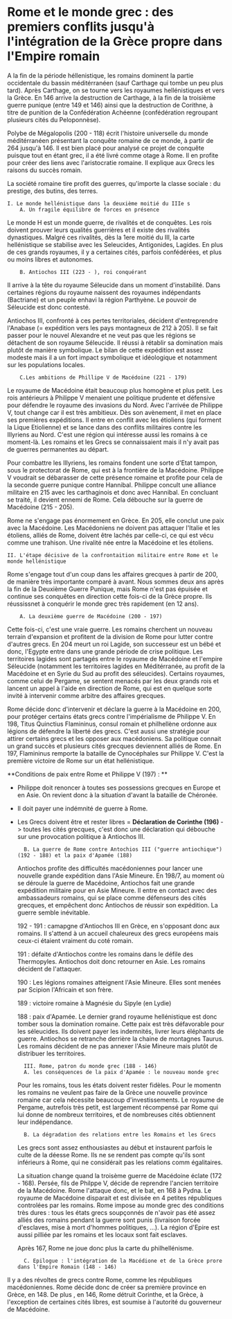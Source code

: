 # Rome et le monde grec : des premiers conflits jusqu'à l'intégration de la Grèce propre dans l'Empire romain 
A la fin de la période héllenistique, les romains dominent la partie occidentale du bassin méditérranéen (sauf Carthage qui tombe un peu plus tard). Après Carthage, on se tourne vers les royaumes hellénistiques et vers la Grèce. En 146 arrive la destruction de Carthage, à la fin de la troisième guerre punique (entre 149 et 146) ainsi que la destruction de Corithne, à titre de punition de la Confédération Achéenne (confédération regroupant plusieurs cités du Peloponnèse). 

Polybe de Mégalopolis (200 - 118) écrit l'histoire universelle du monde méditérranéen présentant la conquête romaine de ce monde, à partir de 264 jusqu'à 146. Il est bien placé pour analysé ce projet de conquête puisque tout en étant grec, il a été livré comme otage à Rome. Il en profite pour créer des liens avec l'aristocratie romaine. Il explique aux Grecs les raisons du succès romain. 

La société romaine tire profit des guerres, qu'importe la classe sociale : du prestige, des butins, des terres. 

	I. Le monde hellénistique dans la deuxième moitié du IIIe s
		A. Un fragile équilibre de forces en présence

Le monde H est un monde guerre, de rivalités et de conquêtes. Les rois doivent prouver leurs qualités guerrières et il existe des rivalités dynastiques. Malgré ces rivalités, dès la 1ere moitié du III, la carte hellénistique se stabilise avec les Seleucides, Antigonides, Lagides. En plus de ces grands royaumes, il y a certaines cités, parfois confédérées, et plus ou moins libres et autonomes. 

		B. Antiochos III (223 - ), roi conquérant 
	
Il arrive à la tête du royaume Séleucide dans un moment d'instabilité. Dans certaines régions du royaume naissent des royaumes indépendants (Bactriane) et un peuple enhavi la région Parthyène. Le pouvoir de Séleucide est donc contesté. 

Antiochos III, confronté à ces pertes territoriales, décident d'entreprendre l'Anabase (= expédition vers les pays montagneux de 212 à 205). Il se fait passer pour le nouvel Alexandre et ne veut pas que les régions se détachent de son royaume Séleucide. Il réussi à rétablir sa domination mais plutôt de manière symbolique. Le bilan de cette expédition est assez modeste mais il a un fort impact symbolique et idéologique et notamment sur les populations locales. 

		C.Les ambitions de Phillipe V de Macédoine (221 - 179)
	
Le royaume de Macédoine était beaucoup plus homogène et plus petit. Les rois antérieurs à Philippe V menaient une politique prudente et défensive pour défendre le royaume des invasions du Nord. Avec l'arrivée de Philippe V, tout change car il est très ambitieux. Dès son avènement, il met en place ses premières expéditions. Il entre en conflit avec les étioliens (qui forment la Lique Etiolienne) et se lance dans des conflits militaires contre les Illyriens au Nord. C'est une région qui intéresse aussi les romains à ce moment-là. Les romains et les Grecs se connaissaient mais il n'y avait pas de guerres permanentes au départ. 

Pour combattre les Illyriens, les romains fondent une sorte d'Etat tampon, sous le protectorat de Rome, qui est à la frontière de la Macédoine. Philippe V voudrait se débarasser de cette présence romaine et profite pour cela de la seconde guerre punique contre Hannibal. Philippe concult une alliance militaire en 215 avec les carthaginois et donc avec Hannibal. En concluant se traité, il devient ennemi de Rome. Cela débouche sur la guerre de Macédoine (215 - 205). 

Rome ne s'engage pas énormement en Grèce. En 205, elle conclut une paix avec la Macédoine. Les Macédoniens ne doivent pas attaquer l'Italie et les étoliens, alliés de Rome, doivent être lachés par celle-ci, ce qui est vécu comme une trahison. Une rivalité née entre la Macédoine et les étoliens. 

	II. L'étape décisive de la confrontaition militaire entre Rome et le monde hellénistique
	
Rome s'engage tout d'un coup dans les affaires grecques à partir de 200, de manière très importante comparé à avant. Nous sommes deux ans après la fin de la Deuxième Guerre Punique, mais Rome n'est pas épuisée et continue ses conquêtes en direction cette fois-ci de la Grèce propre. Ils réussissnet à conquérir le monde grec très rapidement (en 12 ans). 

		A. La deuxième guerre de Macédoine (200 - 197)

Cette fois-ci, c'est une vraie guerre. Les romains cherchent un nouveau terrain d'expansion et profitent de la division de Rome pour lutter contre d'autres grecs. En 204 meurt un roi Lagide, son successeur est un bébé et donc, l'Egypte entre dans une grande période de crise politique. Les territoires lagides sont partagés entre le royaume de Macédoine et l'empire Séleucide (notamment les territoires lagides en Méditérranée, au profit de la Macédoine et en Syrie du Sud au profit des séleucides). Certains royaumes, comme celui de Pergame, se sentent menacés par les deux grands rois et lancent un appel à l'aide en direction de Rome, qui est en quelque sorte invité à intervenir comme arbitre des affaires grecques. 

Rome décide donc d'intervenir et déclare la guerre à la Macédoine en 200, pour protéger certains états grecs contre l'impérialisme de Philippe V. En 198, Titus Quinctius Flamininus, consul romain et philhellène ordonne aux légions de défendre la liberté des grecs. C'est aussi une stratégie pour attirer certains grecs et les opposer aux macédoniens. Sa politique connait un grand succès et plusieurs cités grecques deviennent alliés de Rome. En 197, Flamininus remporte la bataille de Cynocéphales sur Philippe V. C'est la première victoire  de Rome sur un état hellénistique. 

**Conditions de paix entre Rome et Philippe V (197) : **
- Philippe doit renoncer à toutes ses possessions grecques en Europe et en Asie. On revient donc à la situation d'avant la bataille de Chéronée. 
- Il doit payer une indémnité de guerre à Rome. 
- Les Grecs doivent être et rester libres = **Déclaration de Corinthe (196)** -> toutes les cités grecques, c'est donc une déclaration qui débouche sur une provocation politique à Antiochos III. 

		B. La guerre de Rome contre Antochios III ("guerre antiochique") (192 - 188) et la paix d'Apamée (188)
		
	Antiochos profite des difficultés macédoniennes pour lancer une nouvelle grande expédition dans l'Asie Mineure. En 198/7, au moment où se déroule la guerre de Macédoine, Antiochos fait une grande expédition militaire pour en Asie Mineure. Il entre en contact avec des ambassadeurs romains, qui se place comme défenseurs des cités grecques, et empêchent donc Antiochos de réussir son expédition. La guerre semble inévitable. 
	
	192 - 191 : camapgne d'Antiochos III en Grèce, en s'opposant donc aux romains. Il s'attend à un accueil chaleureux des grecs européens mais ceux-ci étaient vraiment du coté romain. 
	
	191 : défaite d'Antiochos contre les romains dans le défile des Thermopyles. Antiochos doit donc retourner en Asie. Les romains décident de l'attaquer. 
	
	190 : Les légions romaines atteignent l'Asie Mineure. Elles sont menées par Scipion l'Africain et son frère. 
	
	189 : victoire romaine à Magnésie du Sipyle (en Lydie)
	
	188 : paix d'Apamée. Le dernier grand royaume hellénistique est donc tomber sous la domination romaine. Cette paix est très défavorable pour les séleucides. Ils doivent payer les indemnités, livrer leurs éléphants de guerre. Antiochos se retranche derrière la chaine de montagnes Taurus. Les romains décident de ne pas annexer l'Asie Mineure mais plutôt de distribuer les territoires. 
	
		III. Rome, patron du monde grec (188 - 146)
		A. les conséquences de la paix d'Apamée : le nouveau monde grec 
		
	Pour les romains, tous les états doivent rester fidèles. Pour le momentn les romains ne veulent pas faire de la Grèce une nouvelle province romaine car cela nécessite beaucoup d'investissements. Le royaume de Pergame, autrefois très petit, est largement récompensé par Rome qui lui donne de nombreux territoires, et de nombreuses cités obtiennent leur indépendance. 
	
		B. La dégradation des relations entre les Romains et les Grecs
		
	Les grecs sont assez enthousiastes au début et instaurent parfois le culte de la déesse Rome. Ils ne se rendent pas compte qu'ils sont inférieurs à Rome, qui ne considérait pas les relations comm égalitaires. 
	
	La situation change quand la troisème guerre de Macédoine éclate (172 - 168). Persée, fils de Philppe V, décide de reprendre l'ancien territoire de la Macédoine. Rome l'attaque donc, et le bat, en 168 à Pydna. Le royaume de Macédoine disparait et est divisée en 4 petites républiques controlées par les romains. Rome impose au monde grec des conditions très dures : tous les états grecs soupçonnés de n'avoir pas été assez alliés des romains pendant la guerre sont punis (livraison forcée d'esclaves, mise à mort d'hommes politiques, ...). La région d'Epire est aussi pilliée par les romains et les locaux sont fait esclaves. 
	
	Après 167, Rome ne joue donc plus la carte du philhellénisme. 
	
		C. Epilogue : l'intégration de la Macédione et de la Grèce prore dans l'Empire Romain (148 - 146)

Il y a des révoltes de grecs contre Rome, comme les républiques macédoniennes. Rome décide donc de créer sa première province en Grèce, en 148. De plus , en 146, Rome détruit Corinthe, et la Grèce, à l'exception de certaines cités libres, est soumise à l'autorité du gouverneur de Macédoine. 

